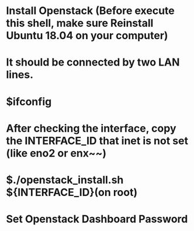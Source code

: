 # Install Openstack (Before execute this shell, make sure Reinstall Ubuntu 18.04 on your computer)

# It should be connected by two LAN lines.

# $ifconfig

# After checking the interface, copy the INTERFACE_ID that inet is not set (like eno2 or enx~~)

# $./openstack_install.sh ${INTERFACE_ID}(on root)

# Set Openstack Dashboard Password
